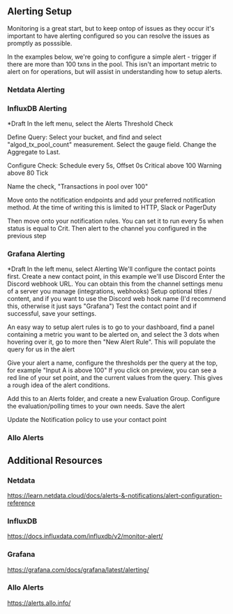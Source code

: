 ## Alerting Setup

Monitoring is a great start, but to keep ontop of issues as they occur it's important to have alerting configured so you can resolve the issues as promptly as posssible.

In the examples below, we're going to configure a simple alert - trigger if there are more than 100 txns in the pool.
This isn't an important metric to alert on for operations, but will assist in understanding how to setup alerts.

### Netdata Alerting

<Guide Here>

### InfluxDB Alerting

*Draft
In the left menu, select the Alerts
Threshold Check

Define Query:
Select your bucket, and find and select "algod_tx_pool_count" measurement. Select the gauge field. Change the Aggregate to Last.

Configure Check:
Schedule every 5s, Offset 0s
Critical above 100
Warning above 80
Tick

Name the check, "Transactions in pool over 100"


Move onto the notification endpoints and add your preferred notification method.
At the time of writing this is limited to HTTP, Slack or PagerDuty


Then move onto your notification rules.
You can set it to run every 5s when status is equal to Crit. Then alert to the channel you configured in the previous step


### Grafana Alerting

*Draft
In the left menu, select Alerting
We'll configure the contact points first.
Create a new contact point, in this example we'll use Discord
Enter the Discord webhook URL. You can obtain this from the channel settings menu of a server you manage (integrations, webhooks)
Setup optional titles / content, and if you want to use the Discord web hook name (I'd recommend this, otherwise it just says "Grafana")
Test the contact point and if successful, save your settings.

An easy way to setup alert rules is to go to your dashboard, find a panel containing a metric you want to be alerted on, and select the 3 dots when hovering over it, go to more then "New Alert Rule".
This will populate the query for us in the alert

Give your alert a name, configure the thresholds per the query at the top, for example "Input A is above 100"
If you click on preview, you can see a red line of your set point, and the current values from the query. This gives a rough idea of the alert conditions.

Add this to an Alerts folder, and create a new Evaluation Group.
Configure the evaluation/polling times to your own needs.
Save the alert

Update the Notification policy to use your contact point


### Allo Alerts

<Guide Here>





## Additional Resources

### Netdata
https://learn.netdata.cloud/docs/alerts-&-notifications/alert-configuration-reference

### InfluxDB
https://docs.influxdata.com/influxdb/v2/monitor-alert/

### Grafana
https://grafana.com/docs/grafana/latest/alerting/

### Allo Alerts
https://alerts.allo.info/

